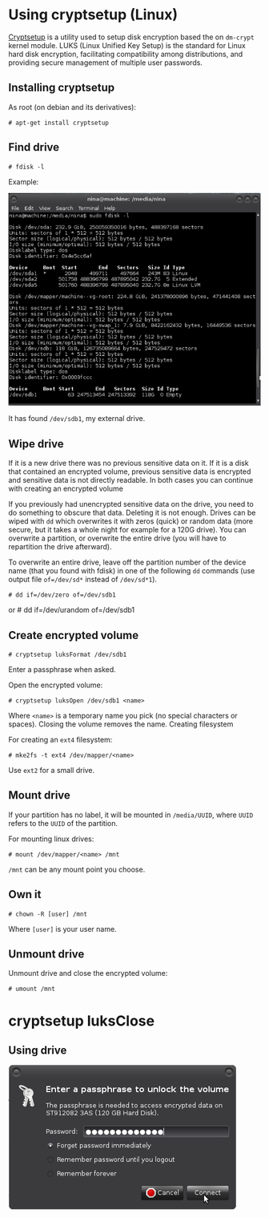# Using cryptsetup (Linux)

[Cryptsetup](https://gitlab.com/cryptsetup/cryptsetup) is a utility used to setup disk encryption based the on `dm-crypt` kernel module. LUKS (Linux Unified Key Setup) is the standard for Linux hard disk encryption, facilitating compatibility among distributions, and providing secure management of multiple user passwords.

## Installing cryptsetup

As root (on debian and its derivatives):

    # apt-get install cryptsetup

## Find drive

    # fdisk -l

Example:

![Using drive](../../assets/images/fdisk-l.png)

It has found `/dev/sdb1`, my external drive.

## Wipe drive

If it is a new drive there was no previous sensitive data on it. If it is a disk that contained an encrypted volume, previous sensitive data is encrypted and sensitive data is not directly readable. In both cases you can continue with creating an encrypted volume

If you previously had unencrypted sensitive data on the drive, you need to do something to obscure that data. Deleting it is not enough. Drives can be wiped with `dd` which overwrites it with zeros (quick) or random data (more secure, but it takes a whole night for example for a 120G drive). You can overwrite a partition, or overwrite the entire drive (you will have to repartition the drive afterward). 

To overwrite an entire drive, leave off the partition number of the device name (that you found with fdisk) in one of the following `dd` commands (use output file `of=/dev/sd*` instead of `/dev/sd*1`).

    # dd if=/dev/zero of=/dev/sdb1
or
    # dd if=/dev/urandom of=/dev/sdb1

## Create encrypted volume

    # cryptsetup luksFormat /dev/sdb1

Enter a passphrase when asked.

Open the encrypted volume:

    # cryptsetup luksOpen /dev/sdb1 <name>

Where `<name>` is a temporary name you pick (no special characters or spaces). Closing the volume removes the name.
Creating filesystem

For creating an `ext4` filesystem:

    # mke2fs -t ext4 /dev/mapper/<name>

Use `ext2` for a small drive. 

##  Mount drive

If your partition has no label, it will be mounted in `/media/UUID`, where `UUID` refers to the `UUID` of the partition.

For mounting linux drives:
    
    # mount /dev/mapper/<name> /mnt

`/mnt` can be any mount point you choose. 

## Own it

    # chown -R [user] /mnt

Where `[user]` is your user name.

## Unmount drive

Unmount drive and close the encrypted volume:

    # umount /mnt
# cryptsetup luksClose <name>

## Using drive 

![Using drive](../../assets/images/volume.png)



